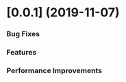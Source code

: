 <a name="0.0.1"></a>
# [0.0.1] (2019-11-07)


### Bug Fixes

### Features

### Performance Improvements
